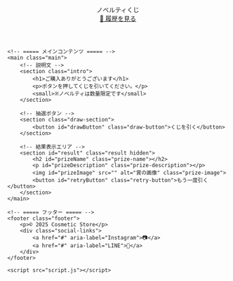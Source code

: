 <!DOCTYPE html>
<html lang="ja">
<head>
    <meta charset="UTF-8">
    <meta name="viewport" content="width=device-width, initial-scale=1.0">
    <title>ノベルティくじ</title>
    <link rel="stylesheet" href="style.css">
    <!-- Google Fonts（モダンな日本語＆英字） -->
    <link href="https://fonts.googleapis.com/css2?family=Noto+Sans+JP:wght@400;700&family=Poppins:wght@500;700&display=swap" rel="stylesheet">
</head>
<body>
    <!-- ===== ヘッダー ===== -->
    <header class="header">
        <div class="logo">ノベルティくじ</div>
        <nav class="nav">
            <a href="history.html" class="history-link">📜 履歴を見る</a>
        </nav>
    </header>

    <!-- ===== メインコンテンツ ===== -->
    <main class="main">
        <!-- 説明文 -->
        <section class="intro">
            <h1>ご購入ありがとうございます</h1>
            <p>ボタンを押してくじを引いてください。</p>
            <small>※ノベルティは数量限定です</small>
        </section>

        <!-- 抽選ボタン -->
        <section class="draw-section">
            <button id="drawButton" class="draw-button">くじを引く</button>
        </section>

        <!-- 結果表示エリア -->
        <section id="result" class="result hidden">
            <h2 id="prizeName" class="prize-name"></h2>
            <p id="prizeDescription" class="prize-description"></p>
            <img id="prizeImage" src="" alt="賞の画像" class="prize-image">
            <button id="retryButton" class="retry-button">もう一度引く</button>
        </section>
    </main>

    <!-- ===== フッター ===== -->
    <footer class="footer">
        <p>© 2025 Cosmetic Store</p>
        <div class="social-links">
            <a href="#" aria-label="Instagram">📷</a>
            <a href="#" aria-label="LINE">💬</a>
        </div>
    </footer>

    <script src="script.js"></script>
</body>
</html>
